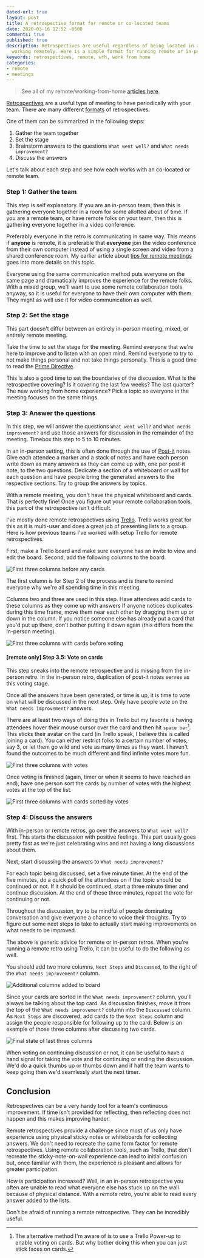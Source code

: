 ```yaml
---
dated-url: true
layout: post
title: A retrospective format for remote or co-located teams
date: 2020-03-16 12:52 -0500
comments: true
published: true
description: Retrospectives are useful regardless of being located in an office or
  working remotely. Here is a simple format for running remote or in-person retros
keywords: retrospectives, remote, wfh, work from home
categories:
- remote
- meetings
---
```


> See all of my remote/working-from-home [articles here](/blog/categories/remote/).

[Retrospectives](https://retrospectivewiki.org/index.php?title=Agile_Retrospective_Resource_Wiki) are a useful type of meeting to have periodically with your team.
There are many different [formats](https://retrospectivewiki.org/index.php?title=Retrospective_Plans) of retrospectives.

One of them can be summarized in the following steps:

1. Gather the team together
1. Set the stage
1. Brainstorm answers to the questions `What went well?` and `What needs improvement?`
1. Discuss the answers

Let's talk about each step and see how each works with an co-located or remote team.

### Step 1: Gather the team

This step is self explanatory.
If you are an in-person team, then this is gathering everyone together in a room for some allotted about of time.
If you are a remote team, or have remote folks on your team, then this is gathering everyone together in a video conference.

Preferably everyone in the retro is communicating in same way.
This means if **anyone** is remote, it is preferable that **everyone** join the video conference from their own computer instead of using a single screen and video from a shared conference room.
My earlier article about [tips for remote meetings](/blog/2016/06/28/seven-tips-for-successful-remote-meetings/) goes into more details on this topic.

Everyone using the same communication method puts everyone on the same page and dramatically improves the experience for the remote folks.
With a mixed group, we'll want to use some remote collaboration tools anyway, so it is useful for everyone to have their own computer with them.
They might as well use it for video communication as well.

### Step 2: Set the stage

This part doesn't differ between an entirely in-person meeting, mixed, or entirely remote meeting.

Take the time to set the stage for the meeting.
Remind everyone that we're here to improve and to listen with an open mind.
Remind everyone to try to not make things personal and not take things personally.
This is a good time to read the [Prime Directive](https://retrospectivewiki.org/index.php?title=The_Prime_Directive).

This is also a good time to set the boundaries of the discussion.
What is the retrospective covering?
Is it covering the last few weeks?
The last quarter?
The new working from home experience?
Pick a topic so everyone in the meeting focuses on the same things.

### Step 3: Answer the questions

In this step, we will answer the questions `What went well?` and `What needs improvement?` and use those answers for discussion in the remainder of the meeting. Timebox this step to 5 to 10 minutes.

In an in-person setting, this is often done through the use of [Post-it](https://www.post-it.com/3M/en_US/post-it/products/~/Post-it-Products/Notes/Super-Sticky/?N=4327+5927575+7568222+3294529207+3294857497&rt=r3) notes.
Give each attendee a marker and a stack of notes and have each person write down as many answers as they can come up with, one per post-it note, to the two questions.
Dedicate a section of a whiteboard or wall for each question and have people bring the generated answers to the respective sections.
Try to group the answers by topics.

With a remote meeting, you don't have the physical whiteboard and cards.
That is perfectly fine!
Once you figure out your remote collaboration tools, this part of the retrospective isn't difficult.

I've mostly done remote retrospectives using [Trello](https://trello.com/).
Trello works great for this as it is multi-user and does a great job of presenting lists to a group.
Here is how previous teams I've worked with setup Trello for remote retrospectives.

First, make a Trello board and make sure everyone has an invite to view and edit the board.
Second, add the following columns to the board.

![First three columns before any cards](/images/remote-retros/retros-first-three-columns.png "First three columns before any cards")

The first column is for Step 2 of the process and is there to remind everyone why we're all spending time in this meeting.

Columns two and three are used in this step.
Have attendees add cards to these columns as they come up with answers
If anyone notices duplicates during this time frame, move them near each other by dragging them up or down in the column.
If you notice someone else has already put a card that you'd put up there, don't bother putting it down again (this differs from the in-person meeting).

![First three columns with cards before voting](/images/remote-retros/first-three-before-voting.png)

#### [remote only] Step 3.5: Vote on cards

This step sneaks into the remote retrospective and is missing from the in-person retro.
In the in-person retro, duplication of post-it notes serves as this voting stage.

Once all the answers have been generated, or time is up, it is time to vote on what will be discussed in the next step.
Only have people vote on the `What needs improvement?` answers.

There are at least two ways of doing this in Trello but my favorite is having attendees hover their mouse cursor over the card and then hit `space bar`[^1].
This sticks their avatar on the card (in Trello speak, I believe this is called joining a card).
You can either restrict folks to a certain number of votes, say 3, or let them go wild and vote as many times as they want.
I haven't found the outcomes to be much different and find infinite votes more fun.

[^1]: The alternative method I'm aware of is to use a Trello Power-up to enable voting on cards. But why bother doing this when you can just stick faces on cards.

![First three columns with votes](/images/remote-retros/first-three-columns-with-votes.png)

Once voting is finished (again, timer or when it seems to have reached an end), have one person sort the cards by number of votes with the highest votes at the top of the list.

![First three columns with cards sorted by votes](/images/remote-retros/first-three-columns-votes-sorted.png)

### Step 4: Discuss the answers

With in-person or remote retros, go over the answers to `What went well?` first.
This starts the discussion with positive feelings.
This part usually goes pretty fast as we're just celebrating wins and not having a long discussions about them.

Next, start discussing the answers to `What needs improvement?`

For each topic being discussed, set a five minute timer.
At the end of the five minutes, do a quick poll of the attendees on if the topic should be continued or not.
If it should be continued, start a three minute timer and continue discussion.
At the end of those three minutes, repeat the vote for continuing or not.

Throughout the discussion, try to be mindful of people dominating conversation and give everyone a chance to voice their thoughts.
Try to figure out some next steps to take to actually start making improvements on what needs to be improved.

The above is generic advice for remote or in-person retros.
When you're running a remote retro using Trello, it can be useful to do the following as well.

You should add two more columns, `Next Steps` and `Discussed`, to the right of the `What needs improvement?` column.

![Additional columns added to board](/images/remote-retros/last-three-columns-before-discussion.png)

Since your cards are sorted in the `What needs improvement?` column, you'll always be talking about the top card.
As discussion finishes, move it from the top of the `What needs improvement?` column into the `Discussed` column.
As `Next Steps` are discovered, add cards to the `Next Steps` column and assign the people responsible for following up to the card.
Below is an example of those three columns after discussing two cards.

![Final state of last three columns](/images/remote-retros/final-three-columns-post-discussion.png)

When voting on continuing discussion or not, it can be useful to have a hand signal for taking the vote and for continuing or ending the discussion. We'd do a quick thumbs up or thumbs down and if half the team wants to keep going then we'd seamlessly start the next timer.

## Conclusion

Retrospectives can be a very handy tool for a team's continuous improvement.
If time isn't provided for reflecting, then reflecting does not happen and this makes improving harder.

Remote retrospectives provide a challenge since most of us only have experience using physical sticky notes or whiteboards for collecting answers.
We don't need to recreate the same form factor for remote retrospectives.
Using remote collaboration tools, such as Trello, that don't recreate the sticky-note-on-wall experience can lead to initial confusion but, once familiar with them, the experience is pleasant and allows for greater participation.

How is participation increased?
Well, in an in-person retrospective you often are unable to read what everyone else has stuck up on the wall because of physical distance.
With a remote retro, you're able to read every answer added to the lists.

Don't be afraid of running a remote retrospective.
They can be incredibly useful.